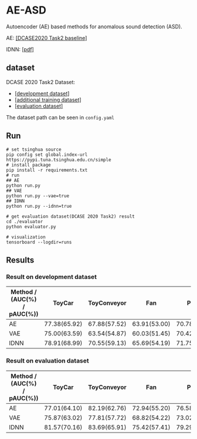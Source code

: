 # AE-ASD
Autoencoder (AE) based methods for anomalous sound detection (ASD). 

AE: [[DCASE2020 Task2 baseline]](https://dcase.community/challenge2020/task-unsupervised-detection-of-anomalous-sounds)

IDNN: [[pdf]](https://arxiv.org/pdf/2005.09234.pdf)

## dataset
DCASE 2020 Task2 Dataset:
+ [[development dataset]](https://zenodo.org/record/3678171)
+ [[additional training dataset]](https://zenodo.org/record/3727685)
+ [[evaluation dataset]](https://zenodo.org/record/3841772)

The dataset path can be seen in `config.yaml`


## Run

```shell
# set tsinghua source
pip config set global.index-url https://pypi.tuna.tsinghua.edu.cn/simple
# install package
pip install -r requirements.txt
# run
## AE
python run.py
## VAE
python run.py --vae=true
## IDNN
python run.py --idnn=true

# get evaluation dataset(DCASE 2020 Task2) result
cd ./evaluator
python evaluator.py

# visualization
tensorboard --logdir=runs
```

## Results
### Result on development dataset 

 | Method / (AUC(%) / pAUC(%)) | ToyCar | ToyConveyor | Fan | Pump | Slider | Valve | Average |
 | --------     | :-----:| :----:  | :-----:| :----:  | :-----:| :----:  | :-----:|
 | AE           | 77.38(65.92)  | 67.88(57.52)  | 63.91(53.00) | 70.78(60.83) | 81.56(64.29)  | 55.57(50.77)  | 69.52(58.73)  |
 | VAE          | 75.00(63.59)  | 63.54(54.87)  | 60.03(51.45) | 70.42(59.35) | 76.62(60.79)  | 52.94(50.53)  | 66.43(56.77)  |
 | IDNN         | 78.91(68.99)  | 70.55(59.13)  | 65.69(54.19) | 71.75(60.10) | 84.10(65.94)  | 82.14(63.99)  | 75.44(62.06)  |
 
 ### Result on evaluation dataset 

 | Method / (AUC(%) / pAUC(%)) | ToyCar | ToyConveyor | Fan | Pump | Slider | Valve | Average |
 | --------     | :-----:| :----:  | :-----:| :----:  | :-----:| :----:  | :-----:|
 | AE           | 77.01(64.10)  | 82.19(62.76)  | 72.94(55.20) | 76.58(62.03) | 78.63(57.25)  | 49.32(49.83)  | 72.78(58.53)  |
 | VAE          | 75.87(63.02)  | 77.81(57.72)  | 68.82(54.22) | 73.02(61.00) | 75.32(55.88)  | 46.50(49.81)  | 69.56(56.94)  |
 | IDNN         | 81.57(70.16)  | 83.69(65.91)  | 75.42(57.41) | 79.29(62.27) | 81.79(58.00)  | 72.77(54.94)  | 79.09(61.45)  |